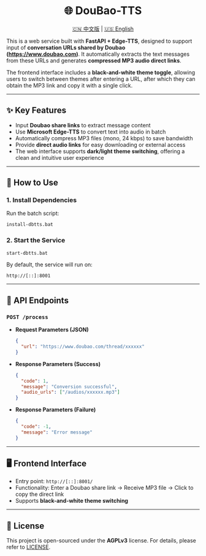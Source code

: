 
<div align="center">

# 🌐 DouBao-TTS

[🇨🇳 中文版](README.md) | [🇺🇸 English](README-en.md)

</div>


This is a web service built with **FastAPI + Edge-TTS**, designed to support input of **conversation URLs shared by Doubao (https://www.doubao.com)**. It automatically extracts the text messages from these URLs and generates **compressed MP3 audio direct links**.

The frontend interface includes a **black-and-white theme toggle**, allowing users to switch between themes after entering a URL, after which they can obtain the MP3 link and copy it with a single click.

---

## ✨ Key Features

- Input **Doubao share links** to extract message content  
- Use **Microsoft Edge-TTS** to convert text into audio in batch  
- Automatically compress MP3 files (mono, 24 kbps) to save bandwidth  
- Provide **direct audio links** for easy downloading or external access  
- The web interface supports **dark/light theme switching**, offering a clean and intuitive user experience  

---

## 🚀 How to Use

### 1. Install Dependencies
Run the batch script:
```bash
install-dbtts.bat
```

### 2. Start the Service
```bash
start-dbtts.bat
```

By default, the service will run on:
```
http://[::]:8001
```

---

## 📡 API Endpoints

### `POST /process`

* **Request Parameters (JSON)**

  ```json
  {
    "url": "https://www.doubao.com/thread/xxxxxx"
  }
  ```

* **Response Parameters (Success)**

  ```json
  {
    "code": 1,
    "message": "Conversion successful",
    "audio_urls": ["/audios/xxxxxx.mp3"]
  }
  ```

* **Response Parameters (Failure)**

  ```json
  {
    "code": -1,
    "message": "Error message"
  }
  ```

---

## 🖥 Frontend Interface

* Entry point: `http://[::]:8001/`  
* Functionality: Enter a Doubao share link → Receive MP3 file → Click to copy the direct link  
* Supports **black-and-white theme switching**

---

## 📜 License

This project is open-sourced under the **AGPLv3** license. For details, please refer to [LICENSE](./LICENSE).